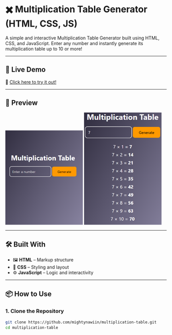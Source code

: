 # ✖️ Multiplication Table Generator (HTML, CSS, JS)

A simple and interactive Multiplication Table Generator built using HTML, CSS, and JavaScript. Enter any number and instantly generate its multiplication table up to 10 or more!

---

## 🚀 Live Demo

🔗 [Click here to try it out!](#)  
<!-- Replace # with your GitHub Pages link if deployed -->

---

## 📸 Preview

<p float="left">
  <img src="https://raw.githubusercontent.com/mightynawiin/multiplication-table/main/bmiss/Screenshot%202025-05-29%20131305.png" width="48%" />
  <img src="https://raw.githubusercontent.com/mightynawiin/multiplication-table/main/bmiss/Screenshot%202025-05-29%20131320.png" width="48%" />
</p>

---

## 🛠️ Built With

- 🖼️ **HTML** – Markup structure  
- 🎨 **CSS** – Styling and layout  
- ⚙️ **JavaScript** – Logic and interactivity

---

## 📦 How to Use

### 1. Clone the Repository

```bash
git clone https://github.com/mightynawiin/multiplication-table.git
cd multiplication-table
